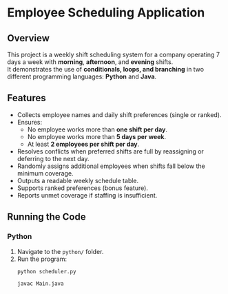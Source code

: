 # Employee Scheduling Application

## Overview
This project is a weekly shift scheduling system for a company operating 7 days a week with **morning**, **afternoon**, and **evening** shifts.  
It demonstrates the use of **conditionals, loops, and branching** in two different programming languages: **Python** and **Java**.

## Features
- Collects employee names and daily shift preferences (single or ranked).
- Ensures:
  - No employee works more than **one shift per day**.
  - No employee works more than **5 days per week**.
  - At least **2 employees per shift per day**.
- Resolves conflicts when preferred shifts are full by reassigning or deferring to the next day.
- Randomly assigns additional employees when shifts fall below the minimum coverage.
- Outputs a readable weekly schedule table.
- Supports ranked preferences (bonus feature).
- Reports unmet coverage if staffing is insufficient.

## Running the Code

### Python
1. Navigate to the `python/` folder.
2. Run the program:
   ```bash
   python scheduler.py

   javac Main.java
